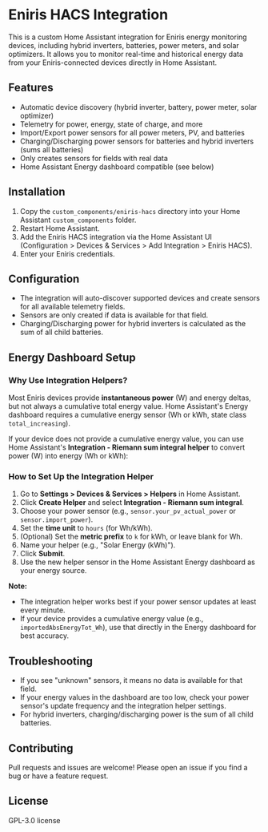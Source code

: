 # Eniris HACS Integration

This is a custom Home Assistant integration for Eniris energy monitoring devices, including hybrid inverters, batteries, power meters, and solar optimizers. It allows you to monitor real-time and historical energy data from your Eniris-connected devices directly in Home Assistant.

## Features
- Automatic device discovery (hybrid inverter, battery, power meter, solar optimizer)
- Telemetry for power, energy, state of charge, and more
- Import/Export power sensors for all power meters, PV, and batteries
- Charging/Discharging power sensors for batteries and hybrid inverters (sums all batteries)
- Only creates sensors for fields with real data
- Home Assistant Energy dashboard compatible (see below)

## Installation
1. Copy the `custom_components/eniris-hacs` directory into your Home Assistant `custom_components` folder.
2. Restart Home Assistant.
3. Add the Eniris HACS integration via the Home Assistant UI (Configuration > Devices & Services > Add Integration > Eniris HACS).
4. Enter your Eniris credentials.

## Configuration
- The integration will auto-discover supported devices and create sensors for all available telemetry fields.
- Sensors are only created if data is available for that field.
- Charging/Discharging power for hybrid inverters is calculated as the sum of all child batteries.

## Energy Dashboard Setup

### Why Use Integration Helpers?
Most Eniris devices provide **instantaneous power** (W) and energy deltas, but not always a cumulative total energy value. Home Assistant's Energy dashboard requires a cumulative energy sensor (Wh or kWh, state class `total_increasing`).

If your device does not provide a cumulative energy value, you can use Home Assistant's **Integration - Riemann sum integral helper** to convert power (W) into energy (Wh or kWh):

### How to Set Up the Integration Helper
1. Go to **Settings > Devices & Services > Helpers** in Home Assistant.
2. Click **Create Helper** and select **Integration - Riemann sum integral**.
3. Choose your power sensor (e.g., `sensor.your_pv_actual_power` or `sensor.import_power`).
4. Set the **time unit** to `hours` (for Wh/kWh).
5. (Optional) Set the **metric prefix** to `k` for kWh, or leave blank for Wh.
6. Name your helper (e.g., "Solar Energy (kWh)").
7. Click **Submit**.
8. Use the new helper sensor in the Home Assistant Energy dashboard as your energy source.

**Note:**
- The integration helper works best if your power sensor updates at least every minute.
- If your device provides a cumulative energy value (e.g., `importedAbsEnergyTot_Wh`), use that directly in the Energy dashboard for best accuracy.

## Troubleshooting
- If you see "unknown" sensors, it means no data is available for that field.
- If your energy values in the dashboard are too low, check your power sensor's update frequency and the integration helper settings.
- For hybrid inverters, charging/discharging power is the sum of all child batteries.

## Contributing
Pull requests and issues are welcome! Please open an issue if you find a bug or have a feature request.

## License
GPL-3.0 license 